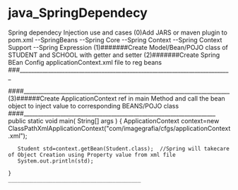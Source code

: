 # java_SpringDependecy
Spring dependecy Injection use and cases
(0)Add JARS or maven plugin to pom.xml
      --SpringBeans
      --Spring Core
      --Spring Context
      --Spring Context Support
      --Spring Expression
(1)#######Create Model/Bean/POJO class of STUDENT and SCHOOL with getter and setter
(2)#######Create Spring BEan Config applicationContext.xml file to reg beans
###___________________________________________________________________________
<?xml version="1.0" encoding="UTF-8"?>
<beans xmlns="http://www.springframework.org/schema/beans"
	xmlns:xsi="http://www.w3.org/2001/XMLSchema-instance"
	xsi:schemaLocation="http://www.springframework.org/schema/beans http://www.springframework.org/schema/beans/spring-beans.xsd">

<bean id="student" class="com.imagegrafia.model.Student">
<property name="name" value="Ashish"/>
<property name="id" value="100"/>
<property name="school" ref="school"/>    <!---------refering other bean(Student.class) with their id as ref obj --> 
</bean>

<bean id="school" class="com.imagegrafia.model.School">
<property name="name" value="KVS"/>
<property name="address" value="saharsa Bihar"></property>

</bean>
</beans>
####_________________________________________________________________________
(3)######Create ApplicationContext ref in main Method and call the bean object to inject value to corresponding BEANS/POJO class
####____________________________________________________________________
 public static void main( String[] args )
    {
       ApplicationContext context=new ClassPathXmlApplicationContext("com/imagegrafia/cfgs/applicationContext.xml");

       Student std=context.getBean(Student.class);  //Spring will takecare of Object Creation using Property value from xml file
       System.out.println(std);
 
    }
    __________________________________________
